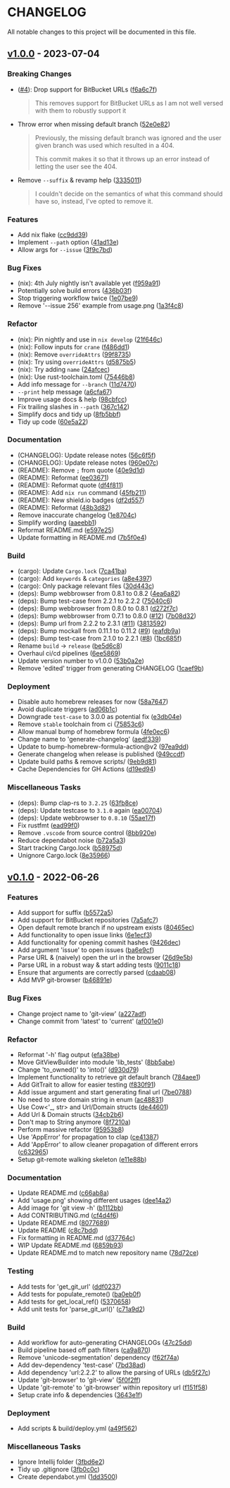 # CHANGELOG

All notable changes to this project will be documented in this file.

## [v1.0.0](https://github.com/sgoudham/git-view/releases/tag/v1.0.0) - 2023-07-04


### **Breaking Changes**

- ([#4](https://github.com/sgoudham/git-view/issues/4)): Drop support for BitBucket URLs ([f6a6c7f](https://github.com/sgoudham/git-view/commit/f6a6c7f))

  > This removes support for BitBucket URLs
  > as I am not well versed with them to robustly support it


- Throw error when missing default branch ([52e0e82](https://github.com/sgoudham/git-view/commit/52e0e82))

  > Previously, the missing default
  > branch was ignored and the user given branch was
  > used which resulted in a 404.
  > 
  > This commit makes it so that it throws up an error
  > instead of letting the user see the 404.

- Remove `--suffix` & revamp help ([3335011](https://github.com/sgoudham/git-view/commit/3335011))

  > I couldn't decide on the
  > semantics of what this command should have
  > so, instead, I've opted to remove it.



### Features

- Add nix flake ([cc9dd39](https://github.com/sgoudham/git-view/commit/cc9dd39))
- Implement `--path` option ([41ad13e](https://github.com/sgoudham/git-view/commit/41ad13e))
- Allow args for `--issue` ([3f9c7bd](https://github.com/sgoudham/git-view/commit/3f9c7bd))


### Bug Fixes

- (nix): 4th July nightly isn't available yet ([f959a91](https://github.com/sgoudham/git-view/commit/f959a91))
- Potentially solve build errors ([436b03f](https://github.com/sgoudham/git-view/commit/436b03f))
- Stop triggering workflow twice ([1e07be9](https://github.com/sgoudham/git-view/commit/1e07be9))
- Remove '--issue 256' example from usage.png ([1a3f4c8](https://github.com/sgoudham/git-view/commit/1a3f4c8))


### Refactor

- (nix): Pin nightly and use in `nix develop` ([21f646c](https://github.com/sgoudham/git-view/commit/21f646c))
- (nix): Follow inputs for `crane` ([f486dd1](https://github.com/sgoudham/git-view/commit/f486dd1))
- (nix): Remove `overrideAttrs` ([99f8735](https://github.com/sgoudham/git-view/commit/99f8735))
- (nix): Try using `overrideAttrs` ([d5875b5](https://github.com/sgoudham/git-view/commit/d5875b5))
- (nix): Try adding `name` ([24afcec](https://github.com/sgoudham/git-view/commit/24afcec))
- (nix): Use rust-toolchain.toml ([75446b8](https://github.com/sgoudham/git-view/commit/75446b8))
- Add info message for `--branch` ([11d7470](https://github.com/sgoudham/git-view/commit/11d7470))
- `--print` help message ([a6cfa67](https://github.com/sgoudham/git-view/commit/a6cfa67))
- Improve usage docs & help ([98cbfcc](https://github.com/sgoudham/git-view/commit/98cbfcc))
- Fix trailing slashes in  `--path` ([367c142](https://github.com/sgoudham/git-view/commit/367c142))
- Simplify docs and tidy up ([8fb5bbf](https://github.com/sgoudham/git-view/commit/8fb5bbf))
- Tidy up code ([60e5a22](https://github.com/sgoudham/git-view/commit/60e5a22))


### Documentation

- (CHANGELOG): Update release notes ([56c6f5f](https://github.com/sgoudham/git-view/commit/56c6f5f))
- (CHANGELOG): Update release notes ([960e07c](https://github.com/sgoudham/git-view/commit/960e07c))
- (README): Remove `;` from quote ([40e9d1d](https://github.com/sgoudham/git-view/commit/40e9d1d))
- (README): Reformat ([ee03671](https://github.com/sgoudham/git-view/commit/ee03671))
- (README): Reformat quote ([df4f811](https://github.com/sgoudham/git-view/commit/df4f811))
- (README): Add `nix run` command ([45fb211](https://github.com/sgoudham/git-view/commit/45fb211))
- (README): New shield.io badges ([df2d557](https://github.com/sgoudham/git-view/commit/df2d557))
- (README): Reformat ([48b3d82](https://github.com/sgoudham/git-view/commit/48b3d82))
- Remove inaccurate changelog ([1e8704c](https://github.com/sgoudham/git-view/commit/1e8704c))
- Simplify wording ([aaeebb1](https://github.com/sgoudham/git-view/commit/aaeebb1))
- Reformat README.md ([e597e25](https://github.com/sgoudham/git-view/commit/e597e25))
- Update formatting in README.md ([7b5f0e4](https://github.com/sgoudham/git-view/commit/7b5f0e4))


### Build

- (cargo): Update `Cargo.lock` ([7ca41ba](https://github.com/sgoudham/git-view/commit/7ca41ba))
- (cargo): Add `keywords` & `categories` ([a8e4397](https://github.com/sgoudham/git-view/commit/a8e4397))
- (cargo): Only package relevant files ([30d443c](https://github.com/sgoudham/git-view/commit/30d443c))
- (deps): Bump webbrowser from 0.8.1 to 0.8.2 ([4ea6a82](https://github.com/sgoudham/git-view/commit/4ea6a82))
- (deps): Bump test-case from 2.2.1 to 2.2.2 ([75040c6](https://github.com/sgoudham/git-view/commit/75040c6))
- (deps): Bump webbrowser from 0.8.0 to 0.8.1 ([d272f7c](https://github.com/sgoudham/git-view/commit/d272f7c))
- (deps): Bump webbrowser from 0.7.1 to 0.8.0 ([#12](https://github.com/sgoudham/git-view/issues/12)) ([7b08d32](https://github.com/sgoudham/git-view/commit/7b08d32))
- (deps): Bump url from 2.2.2 to 2.3.1 ([#11](https://github.com/sgoudham/git-view/issues/11)) ([3813592](https://github.com/sgoudham/git-view/commit/3813592))
- (deps): Bump mockall from 0.11.1 to 0.11.2 ([#9](https://github.com/sgoudham/git-view/issues/9)) ([eafdb9a](https://github.com/sgoudham/git-view/commit/eafdb9a))
- (deps): Bump test-case from 2.1.0 to 2.2.1 ([#8](https://github.com/sgoudham/git-view/issues/8)) ([1bc685f](https://github.com/sgoudham/git-view/commit/1bc685f))
- Rename `build` -> `release` ([be5d6c8](https://github.com/sgoudham/git-view/commit/be5d6c8))
- Overhaul ci/cd pipelines ([6ee5869](https://github.com/sgoudham/git-view/commit/6ee5869))
- Update version number to v1.0.0 ([53b0a2e](https://github.com/sgoudham/git-view/commit/53b0a2e))
- Remove 'edited' trigger from generating CHANGELOG ([1caef9b](https://github.com/sgoudham/git-view/commit/1caef9b))


### Deployment

- Disable auto homebrew releases for now ([58a7647](https://github.com/sgoudham/git-view/commit/58a7647))
- Avoid duplicate triggers ([ad06b1c](https://github.com/sgoudham/git-view/commit/ad06b1c))
- Downgrade `test-case` to 3.0.0 as potential fix ([e3db04e](https://github.com/sgoudham/git-view/commit/e3db04e))
- Remove `stable` toolchain from ci ([75853c6](https://github.com/sgoudham/git-view/commit/75853c6))
- Allow manual bump of homebrew formula ([4fe0ec6](https://github.com/sgoudham/git-view/commit/4fe0ec6))
- Change name to 'generate-changelog' ([aedf339](https://github.com/sgoudham/git-view/commit/aedf339))
- Update to bump-homebrew-formula-action@v2 ([97ea9dd](https://github.com/sgoudham/git-view/commit/97ea9dd))
- Generate changelog when release is published ([949ccdf](https://github.com/sgoudham/git-view/commit/949ccdf))
- Update build paths & remove scripts/ ([9eb9d81](https://github.com/sgoudham/git-view/commit/9eb9d81))
- Cache Dependencies for GH Actions ([d19ed94](https://github.com/sgoudham/git-view/commit/d19ed94))


### Miscellaneous Tasks

- (deps): Bump clap-rs to `3.2.25` ([63fb8ce](https://github.com/sgoudham/git-view/commit/63fb8ce))
- (deps): Update testcase to `3.1.0` again ([ea00704](https://github.com/sgoudham/git-view/commit/ea00704))
- (deps): Update webbrowser to `0.8.10` ([55ae17f](https://github.com/sgoudham/git-view/commit/55ae17f))
- Fix rustfmt ([ead99f0](https://github.com/sgoudham/git-view/commit/ead99f0))
- Remove `.vscode` from source control ([8bb920e](https://github.com/sgoudham/git-view/commit/8bb920e))
- Reduce dependabot noise ([b72a5a3](https://github.com/sgoudham/git-view/commit/b72a5a3))
- Start tracking Cargo.lock ([b58975d](https://github.com/sgoudham/git-view/commit/b58975d))
- Unignore Cargo.lock ([8e35966](https://github.com/sgoudham/git-view/commit/8e35966))



## [v0.1.0](https://github.com/sgoudham/git-view/releases/tag/v0.1.0) - 2022-06-26


### Features

- Add support for suffix ([b5572a5](https://github.com/sgoudham/git-view/commit/b5572a5))
- Add support for BitBucket repositories ([7a5afc7](https://github.com/sgoudham/git-view/commit/7a5afc7))
- Open default remote branch if no upstream exists ([80465ec](https://github.com/sgoudham/git-view/commit/80465ec))
- Add functionality to open issue links ([6e1ecf3](https://github.com/sgoudham/git-view/commit/6e1ecf3))
- Add functionality for opening commit hashes ([9426dec](https://github.com/sgoudham/git-view/commit/9426dec))
- Add argument 'issue' to open issues ([ba6e9cf](https://github.com/sgoudham/git-view/commit/ba6e9cf))
- Parse URL & (naively) open the url in the browser ([26d9e5b](https://github.com/sgoudham/git-view/commit/26d9e5b))
- Parse URL in a robust way & start adding tests ([9011c18](https://github.com/sgoudham/git-view/commit/9011c18))
- Ensure that arguments are correctly parsed ([cdaab08](https://github.com/sgoudham/git-view/commit/cdaab08))
- Add MVP git-browser ([b46891e](https://github.com/sgoudham/git-view/commit/b46891e))


### Bug Fixes

- Change project name to 'git-view' ([a227adf](https://github.com/sgoudham/git-view/commit/a227adf))
- Change commit from 'latest' to 'current' ([af001e0](https://github.com/sgoudham/git-view/commit/af001e0))


### Refactor

- Reformat '-h' flag output ([efa38be](https://github.com/sgoudham/git-view/commit/efa38be))
- Move GitViewBuilder into module 'lib_tests' ([8bb5abe](https://github.com/sgoudham/git-view/commit/8bb5abe))
- Change 'to_owned()' to 'into()' ([d930d79](https://github.com/sgoudham/git-view/commit/d930d79))
- Implement functionality to retrieve git default branch ([784aee1](https://github.com/sgoudham/git-view/commit/784aee1))
- Add GitTrait to allow for easier testing ([f830f91](https://github.com/sgoudham/git-view/commit/f830f91))
- Add issue argument and start generating final url ([7be0788](https://github.com/sgoudham/git-view/commit/7be0788))
- No need to store domain string in enum ([ac48831](https://github.com/sgoudham/git-view/commit/ac48831))
- Use Cow<'_, str> and Url/Domain structs ([de44601](https://github.com/sgoudham/git-view/commit/de44601))
- Add Url & Domain structs ([34cb2b6](https://github.com/sgoudham/git-view/commit/34cb2b6))
- Don't map to String anymore ([8f7210a](https://github.com/sgoudham/git-view/commit/8f7210a))
- Perform massive refactor ([95953b8](https://github.com/sgoudham/git-view/commit/95953b8))
- Use 'AppError' for propagation to clap ([ce41387](https://github.com/sgoudham/git-view/commit/ce41387))
- Add 'AppError' to allow cleaner propagation of different errors ([c632965](https://github.com/sgoudham/git-view/commit/c632965))
- Setup git-remote walking skeleton ([e11e88b](https://github.com/sgoudham/git-view/commit/e11e88b))


### Documentation

- Update README.md ([c66ab8a](https://github.com/sgoudham/git-view/commit/c66ab8a))
- Add 'usage.png' showing different usages ([dee14a2](https://github.com/sgoudham/git-view/commit/dee14a2))
- Add image for 'git view -h' ([b1112bb](https://github.com/sgoudham/git-view/commit/b1112bb))
- Add CONTRIBUTING.md ([cf4d4f6](https://github.com/sgoudham/git-view/commit/cf4d4f6))
- Update README.md ([8077689](https://github.com/sgoudham/git-view/commit/8077689))
- Update README ([c8c7bdd](https://github.com/sgoudham/git-view/commit/c8c7bdd))
- Fix formatting in README.md ([d37764c](https://github.com/sgoudham/git-view/commit/d37764c))
- WIP Update README.md ([6859b93](https://github.com/sgoudham/git-view/commit/6859b93))
- Update README.md to match new repository name ([78d72ce](https://github.com/sgoudham/git-view/commit/78d72ce))


### Testing

- Add tests for 'get_git_url' ([ddf0237](https://github.com/sgoudham/git-view/commit/ddf0237))
- Add tests for populate_remote() ([ba0eb0f](https://github.com/sgoudham/git-view/commit/ba0eb0f))
- Add tests for get_local_ref() ([5370658](https://github.com/sgoudham/git-view/commit/5370658))
- Add unit tests for 'parse_git_url()' ([c71a9d2](https://github.com/sgoudham/git-view/commit/c71a9d2))


### Build

- Add workflow for auto-generating CHANGELOGs ([47c25dd](https://github.com/sgoudham/git-view/commit/47c25dd))
- Build pipeline based off path filters ([ca9a870](https://github.com/sgoudham/git-view/commit/ca9a870))
- Remove 'unicode-segmentation' dependency ([f62f74a](https://github.com/sgoudham/git-view/commit/f62f74a))
- Add dev-dependency 'test-case' ([7bd38ad](https://github.com/sgoudham/git-view/commit/7bd38ad))
- Add dependency 'url:2.2.2' to allow the parsing of URLs ([db5f27c](https://github.com/sgoudham/git-view/commit/db5f27c))
- Update 'git-browser' to 'git-view' ([5f0f2ff](https://github.com/sgoudham/git-view/commit/5f0f2ff))
- Update 'git-remote' to 'git-browser' within repository url ([f151f58](https://github.com/sgoudham/git-view/commit/f151f58))
- Setup crate info & dependencies ([3643e1f](https://github.com/sgoudham/git-view/commit/3643e1f))


### Deployment

- Add scripts & build/deploy.yml ([a49f562](https://github.com/sgoudham/git-view/commit/a49f562))


### Miscellaneous Tasks

- Ignore Intellij folder ([3fbd6e2](https://github.com/sgoudham/git-view/commit/3fbd6e2))
- Tidy up .gitignore ([3fb0c0c](https://github.com/sgoudham/git-view/commit/3fb0c0c))
- Create dependabot.yml ([1dd3500](https://github.com/sgoudham/git-view/commit/1dd3500))




